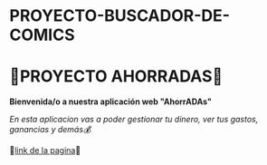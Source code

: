 # PROYECTO-BUSCADOR-DE-COMICS
# 💸PROYECTO AHORRADAS💸 

**Bienvenida/o a nuestra aplicación web "AhorrADAs"**

*En esta aplicacion vas a poder gestionar tu dinero, ver tus gastos, ganancias y demás💰*

💸[link de la pagina]([https://celelo.github.io/PROYECTO--AHORRADAS/](https://develop--bright-sawine-31fb78.netlify.app/)https://develop--bright-sawine-31fb78.netlify.app/)💸
